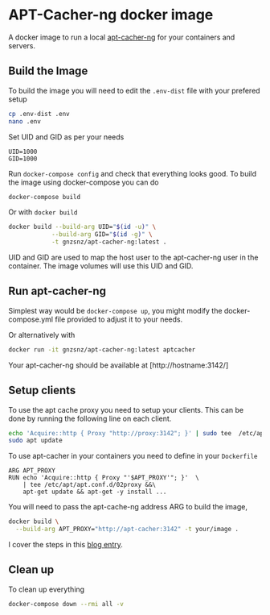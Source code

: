 # APT-Cacher-ng docker image

A docker image to run a local [apt-cacher-ng](https://www.unix-ag.uni-kl.de/~bloch/acng/) for your containers and servers.

## Build the Image <a name="build-image"></a>

To build the image you will need to edit the `.env-dist` file with your prefered setup

```bash
cp .env-dist .env
nano .env
```
Set UID and GID as per your needs
```
UID=1000
GID=1000
```

Run `docker-compose config` and check that everything looks good. To build the image using docker-compose you can do

```bash
docker-compose build
```

Or with `docker build`

```bash
docker build --build-arg UID="$(id -u)" \
            --build-arg GID="$(id -g)" \
            -t gnzsnz/apt-cacher-ng:latest .
```
UID and GID are used to map the host user to the apt-cacher-ng user in the container. The image volumes will  use this UID and GID.

## Run apt-cacher-ng <a name="run-apt-cacher-ng"></a>

Simplest way would be `docker-compose up`, you might modify the docker-compose.yml file provided to adjust it to your needs.

Or alternatively with
```bash
docker run -it gnzsnz/apt-cacher-ng:latest aptcacher
```
Your apt-cacher-ng should be available at [http://hostname:3142/]

## Setup clients <a name="setup-clients"></a>

To use the apt cache proxy you need to setup your clients. This can be done by running the following line on each client.

```bash
echo 'Acquire::http { Proxy "http://proxy:3142"; }' | sudo tee  /etc/apt/apt.conf.d/02proxy
sudo apt update
```

To use apt-cacher in your containers you need to define in your `Dockerfile`

```docker
ARG APT_PROXY
RUN echo 'Acquire::http { Proxy "'$APT_PROXY'"; }'  \
    | tee /etc/apt/apt.conf.d/02proxy &&\
    apt-get update && apt-get -y install ...
```

You will need to pass the apt-cache-ng address ARG to build the image,

```bash
docker build \
  --build-arg APT_PROXY="http://apt-cacher:3142" -t your/image .
```

I cover the steps in this [blog entry](https://gonzalosaenz.com/Docker%20Finger%20Food.html#use-an-apt-proxy-from-a-container).

## Clean up <a name="clean-up"></a>

To clean up everything

```bash
docker-compose down --rmi all -v
```
